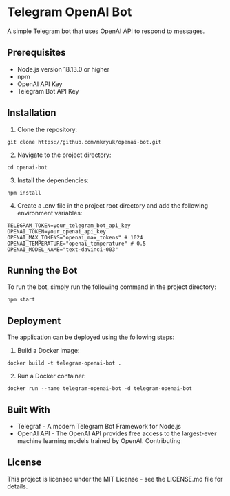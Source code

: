 # Telegram OpenAI Bot

A simple Telegram bot that uses OpenAI API to respond to messages.

## Prerequisites

- Node.js version 18.13.0 or higher
- npm
- OpenAI API Key
- Telegram Bot API Key

## Installation

1. Clone the repository:

```
git clone https://github.com/mkryuk/openai-bot.git
```

2. Navigate to the project directory:

```
cd openai-bot
```

3. Install the dependencies:

```
npm install
```

4. Create a .env file in the project root directory and add the following environment variables:

```
TELEGRAM_TOKEN=your_telegram_bot_api_key
OPENAI_TOKEN=your_openai_api_key
OPENAI_MAX_TOKENS="openai_max_tokens" # 1024
OPENAI_TEMPERATURE="openai_temperature" # 0.5
OPENAI_MODEL_NAME="text-davinci-003"
```

## Running the Bot

To run the bot, simply run the following command in the project directory:

```
npm start
```

## Deployment

The application can be deployed using the following steps:

1. Build a Docker image:

```
docker build -t telegram-openai-bot .
```

2. Run a Docker container:

```
docker run --name telegram-openai-bot -d telegram-openai-bot
```

## Built With

- Telegraf - A modern Telegram Bot Framework for Node.js
- OpenAI API - The OpenAI API provides free access to the largest-ever machine learning models trained by OpenAI.
  Contributing

## License

This project is licensed under the MIT License - see the LICENSE.md file for details.
